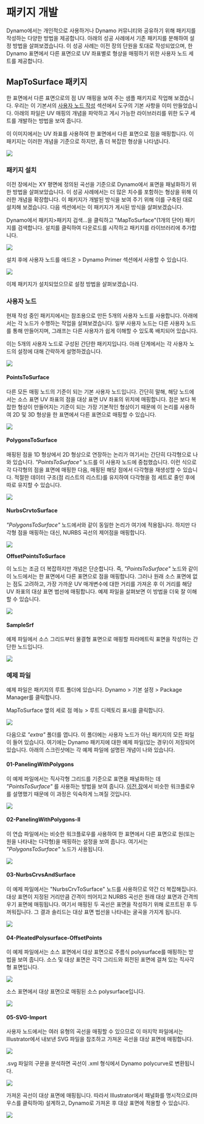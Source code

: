 # 패키지 개발 

Dynamo에서는 개인적으로 사용하거나 Dynamo 커뮤니티와 공유하기 위해 패키지를 작성하는 다양한 방법을 제공합니다. 아래의 성공 사례에서 기존 패키지를 분해하여 설정 방법을 살펴보겠습니다. 이 성공 사례는 이전 장의 단원을 토대로 작성되었으며, 한 Dynamo 표면에서 다른 표면으로 UV 좌표별로 형상을 매핑하기 위한 사용자 노드 세트를 제공합니다.

## MapToSurface 패키지

한 표면에서 다른 표면으로의 점 UV 매핑을 보여 주는 샘플 패키지로 작업해 보겠습니다. 우리는 이 기본서의 [사용자 노드 작성](../10\_custom-nodes/10-2\_creating.md) 섹션에서 도구의 기본 사항을 이미 만들었습니다. 아래의 파일은 UV 매핑의 개념을 파악하고 게시 가능한 라이브러리를 위한 도구 세트를 개발하는 방법을 보여 줍니다.

이 이미지에서는 UV 좌표를 사용하여 한 표면에서 다른 표면으로 점을 매핑합니다. 이 패키지는 이러한 개념을 기준으로 하지만, 좀 더 복잡한 형상을 나타냅니다.

![](../images/6-2/3/uvMap.jpg)

### 패키지 설치

이전 장에서는 XY 평면에 정의된 곡선을 기준으로 Dynamo에서 표면을 패널화하기 위한 방법을 살펴보았습니다. 이 성공 사례에서는 더 많은 치수를 포함하는 형상을 위해 이러한 개념을 확장합니다. 이 패키지가 개발된 방식을 보여 주기 위해 이를 구축된 대로 설치해 보겠습니다. 다음 섹션에서는 이 패키지가 게시된 방식을 살펴보겠습니다.

Dynamo에서 패키지>패키지 검색...을 클릭하고 "MapToSurface"(1개의 단어) 패키지를 검색합니다. 설치를 클릭하여 다운로드를 시작하고 패키지를 라이브러리에 추가합니다.

![](../images/6-2/3/developpackage-installpackage01.jpg)

설치 후에 사용자 노드를 애드온 > Dynamo Primer 섹션에서 사용할 수 있습니다.

![](<../images/6-2/3/develop package - install package 02 (1) (1).jpg>)

이제 패키지가 설치되었으므로 설정 방법을 살펴보겠습니다.

### 사용자 노드

현재 작성 중인 패키지에서는 참조용으로 만든 5개의 사용자 노드를 사용합니다. 아래에서는 각 노드가 수행하는 작업을 살펴보겠습니다. 일부 사용자 노드는 다른 사용자 노드를 통해 만들어지며, 그래프는 다른 사용자가 쉽게 이해할 수 있도록 배치되어 있습니다.

이는 5개의 사용자 노드로 구성된 간단한 패키지입니다. 아래 단계에서는 각 사용자 노드의 설정에 대해 간략하게 설명하겠습니다.

![](<../images/6-2/3/develop package - custom nodes 01 (1) (3).jpg>)

#### **PointsToSurface**

다른 모든 매핑 노드의 기준이 되는 기본 사용자 노드입니다. 간단히 말해, 해당 노드에서는 소스 표면 UV 좌표의 점을 대상 표면 UV 좌표의 위치에 매핑합니다. 점은 보다 복잡한 형상이 만들어지는 기준이 되는 가장 기본적인 형상이기 때문에 이 논리를 사용하여 2D 및 3D 형상을 한 표면에서 다른 표면으로 매핑할 수 있습니다.

![](../images/6-2/3/developpackage-pointToSurface.jpg)

#### **PolygonsToSurface**

매핑된 점을 1D 형상에서 2D 형상으로 연장하는 논리가 여기서는 간단히 다각형으로 나와 있습니다. _"PointsToSurface"_ 노드를 이 사용자 노드에 중첩했습니다. 이런 식으로 각 다각형의 점을 표면에 매핑한 다음, 매핑된 해당 점에서 다각형을 재생성할 수 있습니다. 적절한 데이터 구조(점 리스트의 리스트)를 유지하여 다각형을 점 세트로 줄인 후에 따로 유지할 수 있습니다.

![](../images/6-2/3/developpackage-polygonsToSurface.jpg)

#### **NurbsCrvtoSurface**

_"PolygonsToSurface"_ 노드에서와 같이 동일한 논리가 여기에 적용됩니다. 하지만 다각형 점을 매핑하는 대신, NURBS 곡선의 제어점을 매핑합니다.

![](../images/6-2/3/developpackage-nurbsCrvtoSurface.jpg)

**OffsetPointsToSurface**

이 노드는 조금 더 복잡하지만 개념은 단순합니다. 즉, _"PointsToSurface"_ 노드와 같이 이 노드에서는 한 표면에서 다른 표면으로 점을 매핑합니다. 그러나 원래 소스 표면에 없는 점도 고려하고, 가장 가까운 UV 매개변수에 대한 거리를 가져온 후 이 거리를 해당 UV 좌표의 대상 표면 법선에 매핑합니다. 예제 파일을 살펴보면 이 방법을 더욱 잘 이해할 수 있습니다.

![](../images/6-2/3/developpackage-OffsetPointsToSurface.jpg)

#### **SampleSrf**

예제 파일에서 소스 그리드부터 물결형 표면으로 매핑할 파라메트릭 표면을 작성하는 간단한 노드입니다.

![](../images/6-2/3/developpackage-sampleSrf.jpg)

### 예제 파일

예제 파일은 패키지의 루트 폴더에 있습니다. Dynamo > 기본 설정 > Package Manager를 클릭합니다.

MapToSurface 옆의 세로 점 메뉴 > 루트 디렉토리 표시를 클릭합니다.

![](../images/6-2/3/developpackage-examplefiles01.jpg)

다음으로 _"extra"_ 폴더를 엽니다. 이 폴더에는 사용자 노드가 아닌 패키지의 모든 파일이 들어 있습니다. 여기에는 Dynamo 패키지에 대한 예제 파일(있는 경우)이 저장되어 있습니다. 아래의 스크린샷에는 각 예제 파일에 설명된 개념이 나와 있습니다.

#### **01-PanelingWithPolygons**

이 예제 파일에서는 직사각형 그리드를 기준으로 표면을 패널화하는 데 _"PointsToSurface"_ 를 사용하는 방법을 보여 줍니다. [이전 장](../10\_custom-nodes/10-2\_creating.md)에서 비슷한 워크플로우를 설명했기 때문에 이 과정은 익숙하게 느껴질 것입니다.

![](../images/6-2/3/developpackage-samplefile01.jpg)

#### **02-PanelingWithPolygons-II**

이 연습 파일에서는 비슷한 워크플로우를 사용하여 한 표면에서 다른 표면으로 원(또는 원을 나타내는 다각형)을 매핑하는 설정을 보여 줍니다. 여기서는 _"PolygonsToSurface"_ 노드가 사용됩니다.

![](../images/6-2/3/developpackage-samplefile02.jpg)

#### **03-NurbsCrvsAndSurface**

이 예제 파일에서는 "NurbsCrvToSurface" 노드를 사용하므로 약간 더 복잡해집니다. 대상 표면이 지정된 거리만큼 간격이 띄어지고 NURBS 곡선은 원래 대상 표면과 간격띄우기 표면에 매핑됩니다. 여기서 매핑된 두 곡선은 표면을 작성하기 위해 로프트된 후 두꺼워집니다. 그 결과 솔리드는 대상 표면 법선을 나타내는 굴곡을 가지게 됩니다.

![](../images/6-2/3/developpackage-samplefile03.jpg)

#### **04-PleatedPolysurface-OffsetPoints**

이 예제 파일에서는 소스 표면에서 대상 표면으로 주름식 polysurface를 매핑하는 방법을 보여 줍니다. 소스 및 대상 표면은 각각 그리드와 회전된 표면에 걸쳐 있는 직사각형 표면입니다.

![](../images/6-2/3/developpackage-samplefile04a.jpg)

소스 표면에서 대상 표면으로 매핑된 소스 polysurface입니다.

![](../images/6-2/3/developpackage-samplefile04b.jpg)

#### **05-SVG-Import**

사용자 노드에서는 여러 유형의 곡선을 매핑할 수 있으므로 이 마지막 파일에서는 Illustrator에서 내보낸 SVG 파일을 참조하고 가져온 곡선을 대상 표면에 매핑합니다.

![](../images/6-2/3/developpackage-samplefile05a.jpg)

.svg 파일의 구문을 분석하면 곡선이 .xml 형식에서 Dynamo polycurve로 변환됩니다.

![](../images/6-2/3/developpackage-samplefile05b.jpg)

가져온 곡선이 대상 표면에 매핑됩니다. 따라서 Illustrator에서 패널화를 명시적으로(마우스를 클릭하여) 설계하고, Dynamo로 가져온 후 대상 표면에 적용할 수 있습니다.

![](../images/6-2/3/developpackage-samplefile05c.jpg)
